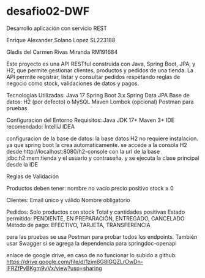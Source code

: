 # desafio02-DWF
Desarrollo aplicación con servicio REST

Enrique Alexander Solano Lopez SL223188 

Gladis del Carmen Rivas Miranda RM191684

Este proyecto es una API RESTful construida con Java, Spring Boot, JPA, y H2, que permite gestionar clientes, productos y pedidos de una tienda. La API permite registrar, listar y consultar pedidos respetando reglas de negocio como stock, validaciones de datos y pagos.

Tecnologias Utilizadas:
Java 17
Spring Boot 3.x
Spring Data JPA
Base de datos: H2 (por defecto) o MySQL
Maven
Lombok (opcional)
Postman para pruebas

Configuracion del Entorno
Requisitos:
Java JDK 17+
Maven 3+
IDE recomendado: IntelliJ IDEA

configuracion de la base de datos:
la base datos H2 no requiere instalacion. ya que spring boot la crea automaticamente. se accede a la consola H2 desde http://localhost:8080/h2-console con la url de la base jdbc:h2:mem:tienda y el usuario y contraseña. y se ejecuta la clase principal desde la IDE

Reglas de Validación

Productos deben tener:
nombre no vacío
precio positivo
stock ≥ 0

Clientes:
Email único y válido
Nombre obligatorio

Pedidos:
Solo productos con stock
Total y cantidades positivas
Estado permitido: PENDIENTE, EN PREPARACIÓN, ENTREGADO, CANCELADO
Método de pago: EFECTIVO, TARJETA, TRANSFERENCIA

para las pruebas se usa Postman para probar todos los endpoints. También usar Swagger si se agrega la dependencia para springdoc-openapi

enlace de google drive, en caso de no funcionar lo subido a github: 
https://drive.google.com/file/d/1zim6G8lGQZLrOwDn-lFRZfPvBKgm9vVx/view?usp=sharing
